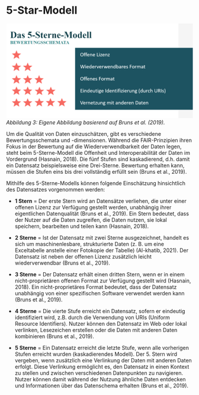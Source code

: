 # 5-Star-Modell

![](_images/5_star_model.png)
*Abbildung 3: Eigene Abbildung basierend auf Bruns et al. (2019).*

Um die Qualität von Daten einzuschätzen, gibt es verschiedene Bewertungsschemata und -dimensionen. Während die FAIR-Prinzipien ihren Fokus in der Bewertung auf die Wiederverwendbarkeit der Daten legen, steht beim 5-Sterne-Modell die Offenheit und Interoperabilität der Daten im Vordergrund (Hasnain, 2018). Die fünf Stufen sind kaskadierend, d.h. damit ein Datensatz beispielsweise eine Drei-Sterne. Bewertung erhalten kann, müssen die Stufen eins bis drei vollständig erfüllt sein (Bruns et al., 2019).

Mithilfe des 5-Sterne-Modells  können folgende Einschätzung hinsichtlich des Datensatzes vorgenommen werden:

- **1 Stern** = Der erste Stern wird an Datensätze verliehen, die unter einer offenen Lizenz zur Verfügung gestellt werden, unabhängig ihrer eigentlichen Datenqualität (Bruns et al., 2019). Ein Stern bedeutet, dass der Nutzer auf die Daten zugreifen, die Daten nutzen, sie lokal speichern, bearbeiten und teilen kann (Hasnain, 2018).

- **2 Sterne** = Ist der Datensatz mit zwei Sterne ausgezeichnet, handelt es sich um maschinenlesbare, strukturierte Daten (z. B. um eine Exceltabelle anstelle einer Fotokopie der Tabelle) (Al-khatib, 2021). Der Datensatz ist neben der offenen Lizenz zusätzlich leicht wiederverwendbar (Bruns et al., 2019).

- **3 Sterne** = Der Datensatz erhält einen dritten Stern, wenn er in einem nicht-proprietären offenen Format zur Verfügung gestellt wird (Hasnain, 2018). Ein nicht-proprietäres Format bedeutet, dass der Datensatz unabhängig von einer spezifischen Software verwendet werden kann (Bruns et al., 2019).

- **4 Sterne** = Die vierte Stufe erreicht ein Datensatz, sofern er eindeutig identifiziert wird, z.B. durch die Verwendung von URIs (Uniform Resource Identifiers). Nutzer können den Datensatz im Web oder lokal verlinken, Lesezeichen erstellen oder die Daten mit anderen Daten kombinieren (Bruns et al., 2019). 

- **5 Sterne** = Ein Datensatz erreicht die letzte Stufe, wenn alle vorherigen Stufen erreicht wurden (kaskadierendes Modell). Der 5. Stern wird vergeben, wenn zusätzlich eine Verlinkung der Daten mit anderen Daten erfolgt. Diese Verlinkung ermöglicht es, den Datensatz in einen Kontext zu stellen und zwischen verschiedenen Datenpunkten zu navigieren. Nutzer können damit während der Nutzung ähnliche Daten entdecken und Informationen über das Datenschema erhalten (Bruns et al., 2019).  